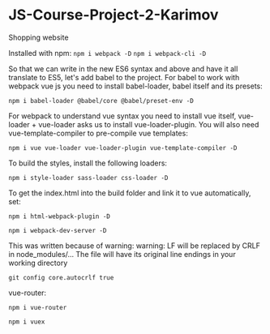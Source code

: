 # JS-Course-Project-2-Karimov
Shopping website

Installed with npm:
`npm i webpack -D`
`npm i webpack-cli -D`

So that we can write in the new ES6 syntax and above and have it all translate to ES5, let's add babel to the project. 
For babel to work with webpack vue js you need to install babel-loader, babel itself and its presets:

`npm i babel-loader @babel/core @babel/preset-env -D`

For webpack to understand vue syntax you need to install vue itself, vue-loader + vue-loader asks us to install 
vue-loader-plugin. You will also need vue-template-compiler to pre-compile vue templates:

`npm i vue vue-loader vue-loader-plugin vue-template-compiler -D`

To build the styles, install the following loaders:

`npm i style-loader sass-loader css-loader -D`

To get the index.html into the build folder and link it to vue automatically, set:

`npm i html-webpack-plugin -D`

`npm i webpack-dev-server -D`

This was written because of warning:
warning: LF will be replaced by CRLF in node_modules/...
The file will have its original line endings in your working directory

`git config core.autocrlf true`

vue-router:

`npm i vue-router`

`npm i vuex`